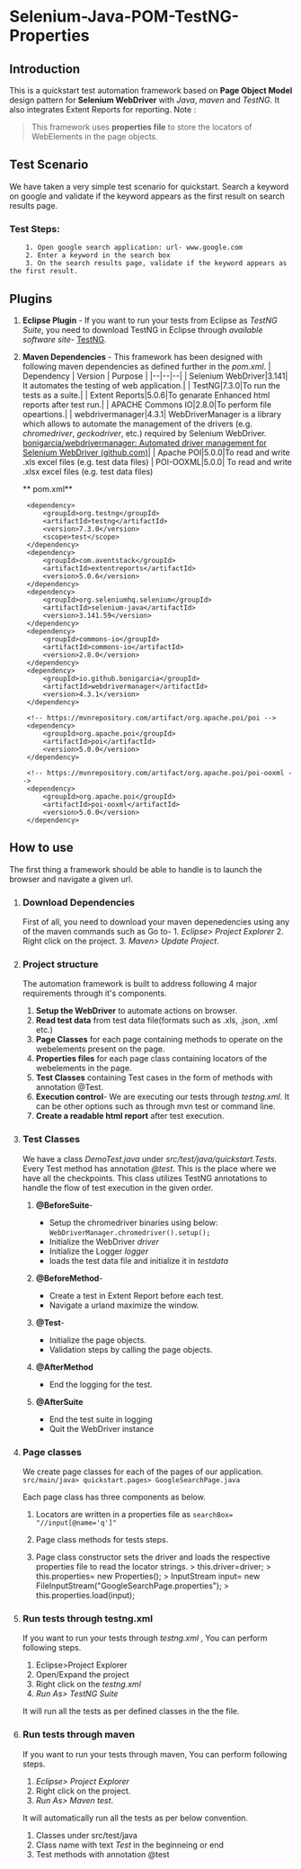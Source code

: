 # Selenium-Java-POM-TestNG-Properties
## Introduction
This is a quickstart test automation framework based on **Page Object Model** design pattern for **Selenium WebDriver** with *Java*, *maven* and *TestNG*. It also integrates Extent Reports for reporting.
Note :

> This framework uses **properties file** to store the locators of WebElements in the page objects.


## Test Scenario
We have taken a very simple test scenario for quickstart.
Search a keyword on google and validate if the keyword appears as the first result on search results page.

### Test Steps:
		1. Open google search application: url- www.google.com
		2. Enter a keyword in the search box
		3. On the search results page, validate if the keyword appears as the first result.
	
## Plugins

 1. **Eclipse Plugin** - If you want to run your tests from Eclipse as *TestNG Suite*, you need to download TestNG in Eclipse through *available software site*-  [TestNG](https://dl.bintray.com/testng-team/testng-eclipse-release/).

2. **Maven Dependencies** - This framework has been designed with following maven dependencies as defined further in the *pom.xml*.
	| Dependency | Version | Purpose |
	|--|--|--|
	| Selenium WebDriver|3.141| It automates the testing of web application.|
	| TestNG|7.3.0|To run the tests as a suite.|
	| Extent Reports|5.0.6|To genarate Enhanced html reports after test run.|
	| APACHE Commons IO|2.8.0|To perform file opeartions.|
	| webdrivermanager|4.3.1| WebDriverManager is a library which allows to automate the management of the drivers (e.g. _chromedriver_, _geckodriver_, etc.) required by Selenium WebDriver. [bonigarcia/webdrivermanager: Automated driver management for Selenium WebDriver (github.com)](https://github.com/bonigarcia/webdrivermanager#basic-usage)|
	| Apache POI|5.0.0|To read and write .xls excel files (e.g. test data files)
	| POI-OOXML|5.0.0| To read and write .xlsx excel files (e.g. test data files)


	**
	pom.xml**

	<dependencies>

		<dependency>
			<groupId>org.testng</groupId>
			<artifactId>testng</artifactId>
			<version>7.3.0</version>
			<scope>test</scope>
		</dependency>
		<dependency>
			<groupId>com.aventstack</groupId>
			<artifactId>extentreports</artifactId>
			<version>5.0.6</version>
		</dependency>
		<dependency>
			<groupId>org.seleniumhq.selenium</groupId>
			<artifactId>selenium-java</artifactId>
			<version>3.141.59</version>
		</dependency>
		<dependency>
			<groupId>commons-io</groupId>
			<artifactId>commons-io</artifactId>
			<version>2.8.0</version>
		</dependency>
		<dependency>
			<groupId>io.github.bonigarcia</groupId>
			<artifactId>webdrivermanager</artifactId>
			<version>4.3.1</version>
		</dependency>

		<!-- https://mvnrepository.com/artifact/org.apache.poi/poi -->
		<dependency>
			<groupId>org.apache.poi</groupId>
			<artifactId>poi</artifactId>
			<version>5.0.0</version>
		</dependency>

		<!-- https://mvnrepository.com/artifact/org.apache.poi/poi-ooxml -->
		<dependency>
			<groupId>org.apache.poi</groupId>
			<artifactId>poi-ooxml</artifactId>
			<version>5.0.0</version>
		</dependency>

	</dependencies>

## How to use
The first thing a framework should be able to handle is to launch the browser and navigate a given url.

 1. ### Download Dependencies
 
	First of all, you need to download your maven depenedencies using any of the maven commands such as 
	Go to-
		 1. *Eclipse> Project Explorer*
		 2. Right click on the project.
		 3. *Maven> Update Project*.
 

 2. ### Project structure
	The automation framework is built to address following 4 major requirements through it's components.

	1. **Setup the WebDriver** to automate actions on browser.
	2. **Read test data** from test data file(formats such as .xls, .json, .xml etc.)
	3. **Page Classes** for each page containing methods to operate on the webelements present on the page.		 
	4. **Properties files** for each page class containing locators of the webelements in the page.
	5. **Test Classes** containing Test cases in the form of methods with annotation @Test.
	6. **Execution control**- We are executing our tests through *testng.xml*. It can be other options such as through mvn test or command line.
	7. **Create a readable html report** after test execution.
		 
3. ### Test Classes		
	We have a class *DemoTest.java* under *src/test/java/quickstart.Tests*. 
	Every Test method has annotation *@test*. This is the place where we have all the checkpoints.	This class utilizes TestNG annotations to handle the flow of test execution in the given order.
	
	1. **@BeforeSuite**- 
		 - Setup the chromedriver binaries using below: 
			`WebDriverManager.chromedriver().setup();`			
		 - Initialize the WebDriver *driver*
		 - Initialize the Logger *logger*
		 - loads the test data file and initialize it in *testdata*
		 
	2. **@BeforeMethod**- 			
		 - Create a test in Extent Report before each test.
		 - Navigate a urland maximize the window.

	3. **@Test**- 
		
		 - Initialize the page objects.
		 - Validation steps by calling the page objects.

	4. **@AfterMethod**	

		 - End the logging for the test.

	5. **@AfterSuite**	

		 - End the test suite in logging
		 - Quit the WebDriver instance


3. ### Page classes
	We create page classes for each of the pages of our application. 
	`src/main/java> quickstart.pages> GoogleSearchPage.java`

	Each page class has three components as below.
	1. Locators are written in a properties file as
		`searchBox= "//input[@name='q']"`
		
	2. Page class methods for tests steps.
	3. Page class constructor sets the driver and loads the respective properties file to read the locator strings.
	    		> this.driver=driver;
		     > this.properties= new Properties();
		     > InputStream input= new FileInputStream("GoogleSearchPage.properties");
		     > this.properties.load(input); 


 5. ### Run tests through testng.xml
	 If you want to run your tests through *testng.xml* , You can perform following steps.

	 1. Eclipse>Project Explorer
	 2. Open/Expand the project
	 3. Right click on the *testng.xml*
	 4. *Run As> TestNG Suite*

	It will run all the tests as per defined classes in the the file.
	 
 6. ### Run tests through maven
	 If you want to run your tests through maven, You can perform following steps.
	1. *Eclipse> Project Explorer*
	2. Right click on the project.
	3. *Run As> Maven test*.

			 
	It will automatically run all the tests as per below convention.
	
	 1. Classes under src/test/java
	 2. Class name with text *Test* in the beginneing or end
	 3. Test methods with annotation @test


